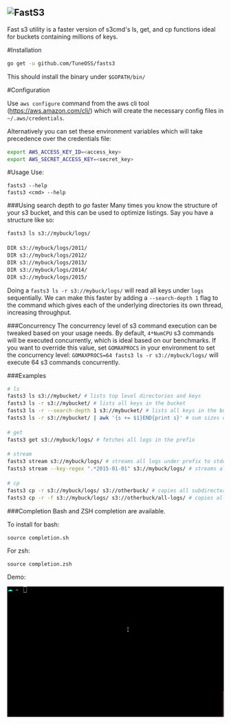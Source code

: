 ![FastS3](http://i.imgur.com/A42azaA.png)
---

Fast s3 utility is a faster version of s3cmd's ls, get, and cp functions ideal for buckets containing millions of keys.

#Installation

```bash
go get -u github.com/TuneOSS/fasts3
```
This should install the binary under `$GOPATH/bin/`

#Configuration

Use `aws configure` command from the aws cli tool (https://aws.amazon.com/cli/) which will create the necessary config files in `~/.aws/credentials`.

Alternatively you can set these environment variables which will take precedence over the credentials file:
```bash
export AWS_ACCESS_KEY_ID=<access_key>
export AWS_SECRET_ACCESS_KEY=<secret_key>
```

#Usage
Use:
```
fasts3 --help
fasts3 <cmd> --help
```

###Using search depth to *go* faster
Many times you know the structure of your s3 bucket, and this can be used to optimize listings. Say you have a structure like so:
```bash
fasts3 ls s3://mybuck/logs/

DIR s3://mybuck/logs/2011/
DIR s3://mybuck/logs/2012/
DIR s3://mybuck/logs/2013/
DIR s3://mybuck/logs/2014/
DIR s3://mybuck/logs/2015/
```

Doing a `fasts3 ls -r s3://mybuck/logs/` will read all keys under `logs` sequentially. We can make this faster by adding a `--search-depth 1` flag to the command which gives each of the underlying directories its own thread, increasing throughput.

###Concurrency
The concurrency level of s3 command execution can be tweaked based on your usage needs. By default, `4*NumCPU` s3 commands will be executed concurrently, which is ideal based on our benchmarks. If you want to override this value, set `GOMAXPROCS` in your environment to set the concurrency level: `GOMAXPROCS=64 fasts3 ls -r s3://mybuck/logs/` will execute 64 s3 commands concurrently.

###Examples
```bash
# ls
fasts3 ls s3://mybucket/ # lists top level directories and keys
fasts3 ls -r s3://mybucket/ # lists all keys in the bucket
fasts3 ls -r --search-depth 1 s3://mybucket/ # lists all keys in the bucket using the directories 1 level down to thread
fasts3 ls -r s3://mybucket/ | awk '{s += $1}END{print s}' # sum sizes of all objects in the bucket

# get
fasts3 get s3://mybuck/logs/ # fetches all logs in the prefix

# stream
fasts3 stream s3://mybuck/logs/ # streams all logs under prefix to stdout
fasts3 stream --key-regex ".*2015-01-01" s3://mybuck/logs/ # streams all logs with 2015-01-01 in the key name stdout

# cp
fasts3 cp -r s3://mybuck/logs/ s3://otherbuck/ # copies all subdirectories to another bucket
fasts3 cp -r -f s3://mybuck/logs/ s3://otherbuck/all-logs/ # copies all source files into the same destination directory
```

###Completion
Bash and ZSH completion are available.

To install for bash:
```
source completion.sh
```

For zsh:
```
source completion.zsh
```

Demo:

![autocomplete demo for zsh](autocomplete_demo.gif)
